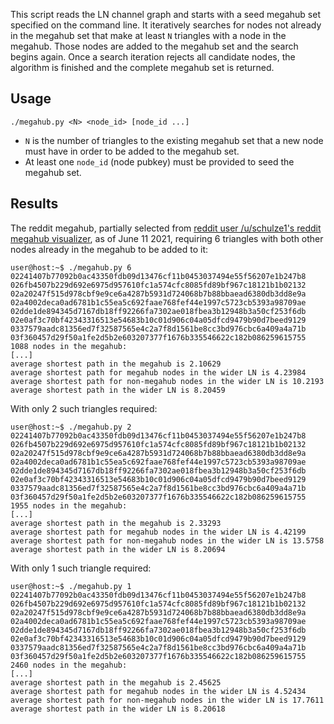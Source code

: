 This script reads the LN channel graph and starts with a seed megahub set specified on the command line. It iteratively searches for nodes not already in the megahub set that make at least `N` triangles with a node in the megahub. Those nodes are added to the megahub set and the search begins again. Once a search iteration rejects all candidate nodes, the algorithm is finished and the complete megahub set is returned.

Usage
----
`./megahub.py <N> <node_id> [node_id ...]`

- `N` is the number of triangles to the existing megahub set that a new node must have in order to be added to the megahub set.
- At least one `node_id` (node pubkey) must be provided to seed the megahub set.

Results
----
The reddit megahub, partially selected from [reddit user /u/schulze1's reddit megahub visualizer](https://megahub.satoshis.tech), as of June 11 2021, requiring 6 triangles with both other nodes already in the megahub to be added to it:
```
user@host:~$ ./megahub.py 6 02241407b77092b0ac43350fdb09d13476cf11b0453037494e55f56207e1b247b8 026fb4507b229d692e6975d957610fc1a574cfc8085fd89bf967c18121b1b02132 02a20247f515d978cbf9e9ce6a4287b5931d724068b7b88bbaead6380db3dd8e9a 02a4002deca0ad6781b1c55ea5c692faae768fef44e1997c5723cb5393a98709ae 02dde1de894345d7167db18ff92266fa7302ae018fbea3b12948b3a50cf253f6db 02e0af3c70bf42343316513e54683b10c01d906c04a05dfcd9479b90d7beed9129 0337579aadc81356ed7f32587565e4c2a7f8d1561be8cc3bd976cbc6a409a4a71b 03f360457d29f50a1fe2d5b2e603207377f1676b335546622c182b086259615755
1088 nodes in the megahub:
[...]
average shortest path in the megahub is 2.10629
average shortest path for megahub nodes in the wider LN is 4.23984
average shortest path for non-megahub nodes in the wider LN is 10.2193
average shortest path in the wider LN is 8.20459
```

With only 2 such triangles required:
```
user@host:~$ ./megahub.py 2 02241407b77092b0ac43350fdb09d13476cf11b0453037494e55f56207e1b247b8 026fb4507b229d692e6975d957610fc1a574cfc8085fd89bf967c18121b1b02132 02a20247f515d978cbf9e9ce6a4287b5931d724068b7b88bbaead6380db3dd8e9a 02a4002deca0ad6781b1c55ea5c692faae768fef44e1997c5723cb5393a98709ae 02dde1de894345d7167db18ff92266fa7302ae018fbea3b12948b3a50cf253f6db 02e0af3c70bf42343316513e54683b10c01d906c04a05dfcd9479b90d7beed9129 0337579aadc81356ed7f32587565e4c2a7f8d1561be8cc3bd976cbc6a409a4a71b 03f360457d29f50a1fe2d5b2e603207377f1676b335546622c182b086259615755
1955 nodes in the megahub:
[...]
average shortest path in the megahub is 2.33293
average shortest path for megahub nodes in the wider LN is 4.42199
average shortest path for non-megahub nodes in the wider LN is 13.5758
average shortest path in the wider LN is 8.20694
```

With only 1 such triangle required:
```
user@host:~$ ./megahub.py 1 02241407b77092b0ac43350fdb09d13476cf11b0453037494e55f56207e1b247b8 026fb4507b229d692e6975d957610fc1a574cfc8085fd89bf967c18121b1b02132 02a20247f515d978cbf9e9ce6a4287b5931d724068b7b88bbaead6380db3dd8e9a 02a4002deca0ad6781b1c55ea5c692faae768fef44e1997c5723cb5393a98709ae 02dde1de894345d7167db18ff92266fa7302ae018fbea3b12948b3a50cf253f6db 02e0af3c70bf42343316513e54683b10c01d906c04a05dfcd9479b90d7beed9129 0337579aadc81356ed7f32587565e4c2a7f8d1561be8cc3bd976cbc6a409a4a71b 03f360457d29f50a1fe2d5b2e603207377f1676b335546622c182b086259615755
2460 nodes in the megahub:
[...]
average shortest path in the megahub is 2.45625
average shortest path for megahub nodes in the wider LN is 4.52434
average shortest path for non-megahub nodes in the wider LN is 17.7611
average shortest path in the wider LN is 8.20618
```
